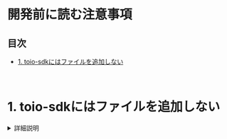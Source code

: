 # 開発前に読む注意事項

## 目次

- [1. toio-sdkにはファイルを追加しない](development_basics.md#1-toio-sdkにはファイルを追加しない)

<br>

# 1. toio-sdkにはファイルを追加しない


<details>
<summary>詳細説明</summary>


#### アセンブリ定義について

本 SDK では Assembly Definition という機能を利用し、スクリプトを複数のアセンブリに分割しています。
この機能を利用して、分割したアセンブリ間の依存関係を設定する事で、コンパイル時間を削減する事が可能です。
Assembly Definitionの詳細については[【コチラ】](https://docs.unity3d.com/ja/2018.4/Manual/ScriptCompilationAssemblyDefinitionFiles.html)をご参照下さい。

#### 本 SDK におけるアセンブリ依存関係

本 SDK では下図のような構成でアセンブリ定義ファイルを配置しています。

```
Assets
├── ble-plugin-unity
│   └── ble-plugin-unity.asmdef
└── toio-sdk
    ├── Scripts
    │   └── toio-sdk-scripts.asmdef
    └── Tests
        ├── EditMode
        │   └── EditMode.asmdef
        └── PlayMode
            └── PlayMode.asmdef
```
アセンブリ定義ファイルにはアセンブリ間の依存関係を設定する事が可能です。
本 SDK では下図のようにアセンブリ間の依存関係を設定しています。<br>

<div align="center">
<img width=500 src="res/development/dependencies.png">
</div>

</details>
